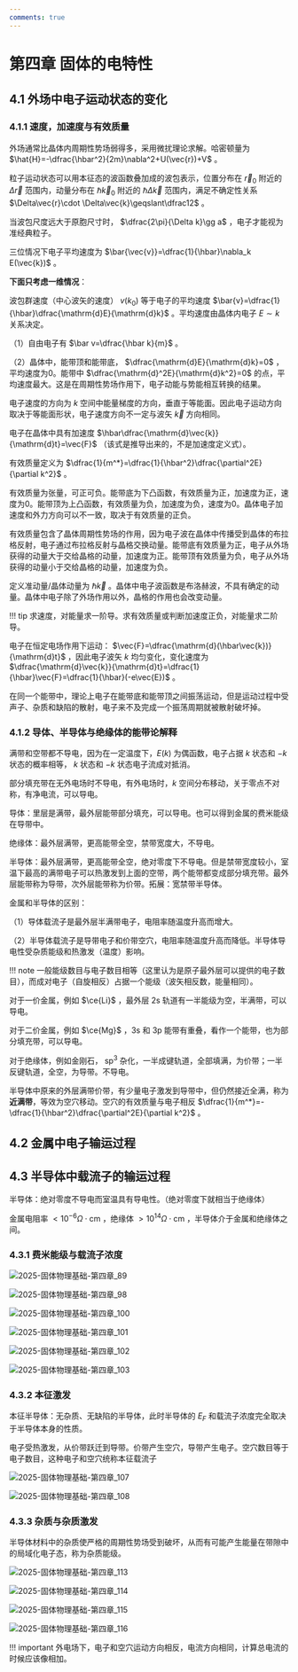 ```yaml
---
comments: true
---
```


# 第四章 固体的电特性

## 4.1 外场中电子运动状态的变化

### 4.1.1 速度，加速度与有效质量

外场通常比晶体内周期性势场弱得多，采用微扰理论求解。哈密顿量为 $\hat{H}=-\dfrac{\hbar^2}{2m}\nabla^2+U(\vec{r})+V$ 。

粒子运动状态可以用本征态的波函数叠加成的波包表示，位置分布在 $\vec{r}_0$ 附近的 $\Delta\vec{r}$ 范围内，动量分布在 $\hbar\vec{k}_0$ 附近的 $\hbar\Delta\vec{k}$ 范围内，满足不确定性关系 $\Delta\vec{r}\cdot \Delta\vec{k}\geqslant\dfrac12$ 。

当波包尺度远大于原胞尺寸时， $\dfrac{2\pi}{\Delta k}\gg a$ ，电子才能视为准经典粒子。

三位情况下电子平均速度为 $\bar{\vec{v}}=\dfrac{1}{\hbar}\nabla_k E(\vec{k})$ 。

**下面只考虑一维情况**：

波包群速度（中心波矢的速度） $v(k_0)$ 等于电子的平均速度 $\bar{v}=\dfrac{1}{\hbar}\dfrac{\mathrm{d}E}{\mathrm{d}k}$ 。平均速度由晶体内电子 $E\sim k$ 关系决定。

（1）自由电子有 $\bar v=\dfrac{\hbar k}{m}$ 。

（2）晶体中，能带顶和能带底， $\dfrac{\mathrm{d}E}{\mathrm{d}k}=0$ ，平均速度为0。能带中 $\dfrac{\mathrm{d}^2E}{\mathrm{d}k^2}=0$ 的点，平均速度最大。这是在周期性势场作用下，电子动能与势能相互转换的结果。

电子速度的方向为 $k$ 空间中能量梯度的方向，垂直于等能面。因此电子运动方向取决于等能面形状，电子速度方向不一定与波矢 $\vec{k}$ 方向相同。

电子在晶体中具有加速度 $\hbar\dfrac{\mathrm{d}\vec{k}}{\mathrm{d}t}=\vec{F}$ （该式是推导出来的，不是加速度定义式）。

有效质量定义为 $\dfrac{1}{m^*}=\dfrac{1}{\hbar^2}\dfrac{\partial^2E}{\partial k^2}$ 。

有效质量为张量，可正可负。能带底为下凸函数，有效质量为正，加速度为正，速度为0。能带顶为上凸函数，有效质量为负，加速度为负，速度为0。晶体电子加速度和外力方向可以不一致，取决于有效质量的正负。

有效质量包含了晶体周期性势场的作用，因为电子波在晶体中传播受到晶体的布拉格反射，电子通过布拉格反射与晶格交换动量。能带底有效质量为正，电子从外场获得的动量大于交给晶格的动量，加速度为正。能带顶有效质量为负，电子从外场获得的动量小于交给晶格的动量，加速度为负。

定义准动量/晶体动量为 $\hbar \vec{k}$ 。晶体中电子波函数是布洛赫波，不具有确定的动量。晶体中电子除了外场作用以外，晶格的作用也会改变动量。

!!! tip
    求速度，对能量求一阶导。求有效质量或判断加速度正负，对能量求二阶导。

电子在恒定电场作用下运动： $\vec{F}=\dfrac{\mathrm{d}(\hbar\vec{k})}{\mathrm{d}t}$ ，因此电子波矢 $k$ 均匀变化，变化速度为 $\dfrac{\mathrm{d}\vec{k}}{\mathrm{d}t}=\dfrac{1}{\hbar}\vec{F}=\dfrac{1}{\hbar}(-e\vec{E})$ 。

在同一个能带中，理论上电子在能带底和能带顶之间振荡运动，但是运动过程中受声子、杂质和缺陷的散射，电子来不及完成一个振荡周期就被散射破坏掉。

### 4.1.2 导体、半导体与绝缘体的能带论解释

满带和空带都不导电，因为在一定温度下，$E(k)$ 为偶函数，电子占据 $k$ 状态和 $-k$ 状态的概率相等，  $k$ 状态和 $-k$ 状态电子流成对抵消。

部分填充带在无外电场时不导电，有外电场时，$k$ 空间分布移动，关于零点不对称，有净电流，可以导电。

导体：里层是满带，最外层能带部分填充，可以导电。也可以得到金属的费米能级在导带中。

绝缘体：最外层满带，更高能带全空，禁带宽度大，不导电。

半导体：最外层满带，更高能带全空，绝对零度下不导电。但是禁带宽度较小，室温下最高的满带电子可以热激发到上面的空带，两个能带都变成部分填充带。最外层能带称为导带，次外层能带称为价带。拓展：宽禁带半导体。

金属和半导体的区别：

（1）导体载流子是最外层半满带电子，电阻率随温度升高而增大。

（2）半导体载流子是导带电子和价带空穴，电阻率随温度升高而降低。半导体导电性受杂质能级和热激发（温度）影响。

!!! note
    一般能级数目与电子数目相等（这里认为是原子最外层可以提供的电子数目），而成对电子（自旋相反）占据一个能级（波矢相反数，能量相同）。

对于一价金属，例如 $\ce{Li}$ ，最外层 2s 轨道有一半能级为空，半满带，可以导电。

对于二价金属，例如 $\ce{Mg}$ ，3s 和 3p 能带有重叠，看作一个能带，也为部分填充带，可以导电。

对于绝缘体，例如金刚石， $\text{sp}^3$ 杂化，一半成键轨道，全部填满，为价带；一半反键轨道，全空，为导带。不导电。

半导体中原来的外层满带价带，有少量电子激发到导带中，但仍然接近全满，称为**近满带**，等效为空穴移动。空穴的有效质量与电子相反 $\dfrac{1}{m^*}=-\dfrac{1}{\hbar^2}\dfrac{\partial^2E}{\partial k^2}$ 。

## 4.2 金属中电子输运过程

## 4.3 半导体中载流子的输运过程

半导体：绝对零度不导电而室温具有导电性。（绝对零度下就相当于绝缘体）

金属电阻率 $<10^{-6}\Omega\cdot \text{cm}$ ，绝缘体 $>10^{14}\Omega\cdot \text{cm}$ ，半导体介于金属和绝缘体之间。

### 4.3.1 费米能级与载流子浓度

![2025-固体物理基础-第四章_89](https://cdn.jsdelivr.net/gh/DerrickMarcus/picgo_image/images/2025-固体物理基础-第四章_89.png)

![2025-固体物理基础-第四章_98](https://cdn.jsdelivr.net/gh/DerrickMarcus/picgo_image/images/2025-固体物理基础-第四章_98.png)

![2025-固体物理基础-第四章_100](https://cdn.jsdelivr.net/gh/DerrickMarcus/picgo_image/images/2025-固体物理基础-第四章_100.png)

![2025-固体物理基础-第四章_101](https://cdn.jsdelivr.net/gh/DerrickMarcus/picgo_image/images/2025-固体物理基础-第四章_101.png)

![2025-固体物理基础-第四章_102](https://cdn.jsdelivr.net/gh/DerrickMarcus/picgo_image/images/2025-固体物理基础-第四章_102.png)

![2025-固体物理基础-第四章_103](https://cdn.jsdelivr.net/gh/DerrickMarcus/picgo_image/images/2025-固体物理基础-第四章_103.png)

### 4.3.2 本征激发

本征半导体：无杂质、无缺陷的半导体，此时半导体的 $E_F$ 和载流子浓度完全取决于半导体本身的性质。

电子受热激发，从价带跃迁到导带。价带产生空穴，导带产生电子。空穴数目等于电子数目，这种电子和空穴统称本征载流子

![2025-固体物理基础-第四章_107](https://cdn.jsdelivr.net/gh/DerrickMarcus/picgo_image/images/2025-固体物理基础-第四章_107.png)

![2025-固体物理基础-第四章_108](https://cdn.jsdelivr.net/gh/DerrickMarcus/picgo_image/images/2025-固体物理基础-第四章_108.png)

### 4.3.3 杂质与杂质激发

半导体材料中的杂质使严格的周期性势场受到破坏，从而有可能产生能量在带隙中的局域化电子态，称为杂质能级。

![2025-固体物理基础-第四章_113](https://cdn.jsdelivr.net/gh/DerrickMarcus/picgo_image/images/2025-固体物理基础-第四章_113.png)

![2025-固体物理基础-第四章_114](https://cdn.jsdelivr.net/gh/DerrickMarcus/picgo_image/images/2025-固体物理基础-第四章_114.png)

![2025-固体物理基础-第四章_115](https://cdn.jsdelivr.net/gh/DerrickMarcus/picgo_image/images/2025-固体物理基础-第四章_115.png)

![2025-固体物理基础-第四章_116](https://cdn.jsdelivr.net/gh/DerrickMarcus/picgo_image/images/2025-固体物理基础-第四章_116.png)

!!! important
    外电场下，电子和空穴运动方向相反，电流方向相同，计算总电流的时候应该像相加。

